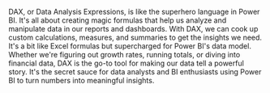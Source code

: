 DAX, or Data Analysis Expressions, is like the superhero language in Power BI. 
It's all about creating magic formulas that help us analyze and manipulate data in our reports and dashboards. 
With DAX, we can cook up custom calculations, measures, and summaries to get the insights we need. 
It's a bit like Excel formulas but supercharged for Power BI's data model. 
Whether we're figuring out growth rates, running totals, or diving into financial data, DAX is the go-to tool for making our data tell a powerful story.
It's the secret sauce for data analysts and BI enthusiasts using Power BI to turn numbers into meaningful insights.
